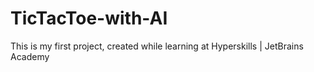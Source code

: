 # TicTacToe-with-AI
This is my first project, created while learning at Hyperskills | JetBrains Academy
